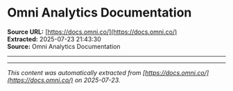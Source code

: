 # Omni Analytics Documentation

**Source URL:** [https://docs.omni.co/](https://docs.omni.co/)  
**Extracted:** 2025-07-23 21:43:30  
**Source:** Omni Analytics Documentation

---



---

*This content was automatically extracted from [https://docs.omni.co/](https://docs.omni.co/) on 2025-07-23.*
